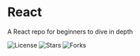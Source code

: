 
# React
  A React repo  for beginners to dive in depth 

![License](https://img.shields.io/github/license/user/repo)
![Stars](https://img.shields.io/github/stars/user/repo)
![Forks](https://img.shields.io/github/forks/user/repo)
